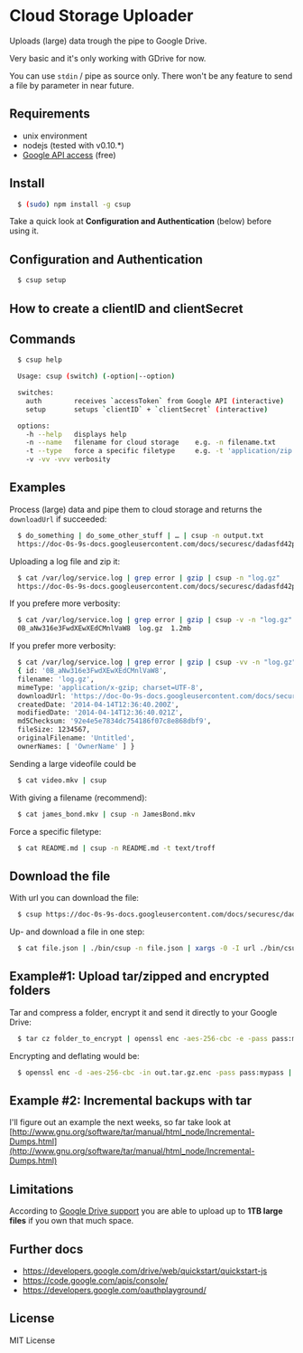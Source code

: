# Cloud Storage Uploader

Uploads (large) data trough the pipe to Google Drive.

Very basic and it's only working with GDrive for now.

You can use `stdin` / pipe as source only. There won't be any feature to send a file by parameter in near future.

## Requirements

  * unix environment
  * nodejs (tested with v0.10.*)
  * [Google API access](https://developers.google.com/drive/web/enable-sdk) (free)

## Install

```sh
  $ (sudo) npm install -g csup
```

Take a quick look at **Configuration and Authentication** (below) before using it.

## Configuration and Authentication

```sh
  $ csup setup
```

## How to create a clientID and clientSecret

## Commands

```sh
  $ csup help

  Usage: csup (switch) (-option|--option)

  switches:
    auth        receives `accessToken` from Google API (interactive)
    setup       setups `clientID` + `clientSecret` (interactive)

  options:
    -h --help   displays help
    -n --name   filename for cloud storage    e.g. -n filename.txt
    -t --type   force a specific filetype     e.g. -t 'application/zip'
    -v -vv -vvv verbosity
```

## Examples

Process (large) data and pipe them to cloud storage and returns the `downloadUrl` if succeeded:

```sh
  $ do_something | do_some_other_stuff | … | csup -n output.txt
  https://doc-0s-9s-docs.googleusercontent.com/docs/securesc/dadasfd42pdda6fpf5nfads?h=1234&e=download&gd=true
```

Uploading a log file and zip it:

```sh
  $ cat /var/log/service.log | grep error | gzip | csup -n "log.gz"
  https://doc-0s-9s-docs.googleusercontent.com/docs/securesc/dadasfd42pdda6fpf5nfads?h=1234&e=download&gd=true
```

If you prefere more verbosity:

```sh
  $ cat /var/log/service.log | grep error | gzip | csup -v -n "log.gz"
  0B_aNw316e3FwdXEwXEdCMnlVaW8  log.gz  1.2mb
```

If you prefer more verbosity:

```sh
  $ cat /var/log/service.log | grep error | gzip | csup -vv -n "log.gz"
  { id: '0B_aNw316e3FwdXEwXEdCMnlVaW8',
  filename: 'log.gz',
  mimeType: 'application/x-gzip; charset=UTF-8',
  downloadUrl: 'https://doc-0o-9s-docs.googleusercontent.com/docs/securesc/…?h=…&e=download&gd=true',
  createdDate: '2014-04-14T12:36:40.200Z',
  modifiedDate: '2014-04-14T12:36:40.021Z',
  md5Checksum: '92e4e5e7834dc754186f07c8e868dbf9',
  fileSize: 1234567,
  originalFilename: 'Untitled',
  ownerNames: [ 'OwnerName' ] }
```

Sending a large videofile could be

```sh
  $ cat video.mkv | csup
```

With giving a filename (recommend):

```sh
  $ cat james_bond.mkv | csup -n JamesBond.mkv
```

Force a specific filetype:

```sh
  $ cat README.md | csup -n README.md -t text/troff
```

## Download the file

With url you can download the file:

```sh
  $ csup https://doc-0s-9s-docs.googleusercontent.com/docs/securesc/dadasfd42pdda6fpf5nfads?h=1234&e=download&gd=true > myfile.txt
```

Up- and download a file in one step:

```sh
  $ cat file.json | ./bin/csup -n file.json | xargs -0 -I url ./bin/csup url > downloaded_file.json
```

## Example#1: Upload tar/zipped and encrypted folders

Tar and compress a folder, encrypt it and send it directly to your Google Drive: 

```sh
  $ tar cz folder_to_encrypt | openssl enc -aes-256-cbc -e -pass pass:mypass | csup -n backup_$(date +"%Y-%m-%d_%H:%M:%S_%Z").tar.gz.enc
```

Encrypting and deflating would be:

```sh
  $ openssl enc -d -aes-256-cbc -in out.tar.gz.enc -pass pass:mypass | out.tar.gz | tar xz
```
## Example #2: Incremental backups with tar

I'll figure out an example the next weeks, so far take look at [http://www.gnu.org/software/tar/manual/html_node/Incremental-Dumps.html](http://www.gnu.org/software/tar/manual/html_node/Incremental-Dumps.html)

## Limitations

According to [Google Drive support](https://support.google.com/drive/answer/37603?hl=en) you are able to upload up to **1TB large files** if you own that much space.

## Further docs

  * https://developers.google.com/drive/web/quickstart/quickstart-js
  * https://code.google.com/apis/console/
  * https://developers.google.com/oauthplayground/

## License

MIT License 
